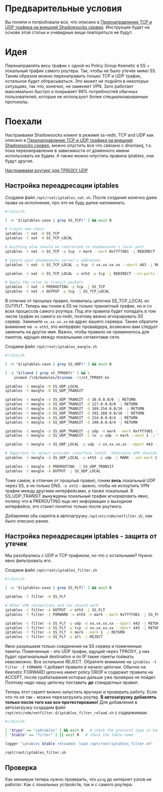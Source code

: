 # Предварительные условия
Вы поняли и попробовали все, что описано в [Перенаправление TCP и UDP трафика на внешний Shadowsocks сервер](SHADOWSOCKS_TCP_UDP.md). Инструкция будет на основе этой статьи и очевидные вещи повторяться не будут.

# Идея
Перенаправлять весь трафик с одной из Policy Group Keenetic в SS + локальный трафик самого роутера. Так, чтобы не было утечек мимо SS. Таким образом можно перенаправить только TCP и UDP трафик, остальное будет обтрасываться. Это может не подойти в некоторых ситуациях, так что, конечно, не заменяет VPN. Зато работает максимально быстро и покрывает 99% потребностей обычных пользователей, которые не используют более специализированные протоколы.

# Поехали
Настраиваем Shadowsocks клиент в режиме ss-redir, TCP and UDP как описано в [Перенаправление TCP и UDP трафика на внешний Shadowsocks сервер](SHADOWSOCKS_TCP_UDP.md), можно опустить все что связано с dnsmasq, т.к. пока перенаправление в зависимости от доменного имени использовать не будем. А также можно опустить правила iptables, они будут другие.

[Настраиваем роутинг для TPROXY UDP](https://github.com/Sharm/keenetic-domain-routing/blob/master/SHADOWSOCKS_TCP_UDP.md#%D0%BD%D0%B0%D1%81%D1%82%D1%80%D0%BE%D0%B9%D0%BA%D0%B0-%D1%80%D0%BE%D1%83%D1%82%D0%B8%D0%BD%D0%B3%D0%B0)

## Настройка переадресации iptables
Создаем файл `/opt/root/iptables_nat.sh`. После создания конечно даем права на исполнение, про это не буду далее напоминать.
```bash
#!/bin/sh

[ -n "$(iptables-save | grep SS_TCP)" ] && exit 0

# Create new chain
iptables -t nat -N SS_TCP
iptables -t nat -N SS_TCP_LOCAL

# Anything else should be redirected to shadowsocks's local port
iptables -t nat -A SS_TCP -p tcp -m mark --mark 0xffffd01 -j REDIRECT --to-ports 1080

# Ignore your shadowsocks server's addresses
iptables -t nat -A SS_TCP_LOCAL -p tcp -d xx.xx.xx.xx --dport 443 -j RETURN

iptables -t nat -A SS_TCP_LOCAL -o eth3 -p tcp -j REDIRECT --to-ports 1080

# Apply the rules to transit packets
iptables -t nat -A PREROUTING -p tcp -j SS_TCP
iptables -t nat -A OUTPUT -p tcp -j SS_TCP_LOCAL
```
В отличие от прошлых правил, появилась цепочка SS_TCP_LOCAL из OUTPUT. Теперь мы гоним в SS не только транзитный трафик, но и со всех процессов самого роутера. Под эти правила будет попадать в том числе трафик из самого ss-redir, поэтому важно игнорировать SS сервер. Замените `xx.xx.xx.xx` на адрес вашего сервера. Также обратите внимение на `-o eth3`, это интерфейс провайдера, возможно вам следует заменить на другое имя. Важно, чтобы правило не применялось для пакетов, идущих между локальными сегментами сети.

Создаем файл `/opt/root/iptables_mangle.sh`
```bash
#!/bin/sh

[ -n "$(iptables-save | grep SS_UDP)" ] && exit 0

[ -z "$(lsmod | grep xt_TPROXY)" ] && \
    insmod /lib/modules/$(uname -r)/xt_TPROXY.ko

iptables -t mangle -N SS_UDP_LOCAL
iptables -t mangle -N SS_UDP_TRANSIT

iptables -t mangle -A SS_UDP_TRANSIT -d 10.0.0.0/8 -j RETURN
iptables -t mangle -A SS_UDP_TRANSIT -d 127.0.0.0/8 -j RETURN
iptables -t mangle -A SS_UDP_TRANSIT -d 169.254.0.0/16 -j RETURN
iptables -t mangle -A SS_UDP_TRANSIT -d 192.168.0.0/16 -j RETURN
iptables -t mangle -A SS_UDP_TRANSIT -d 224.0.0.0/4 -j RETURN
iptables -t mangle -A SS_UDP_TRANSIT -d 240.0.0.0/4 -j RETURN

iptables -t mangle -A SS_UDP_TRANSIT -p udp -m mark --mark 0xffffd01 -j TPROXY --on-port 1080 --tproxy-mark 1
iptables -t mangle -A SS_UDP_TRANSIT -i lo -p udp -m mark --mark 1 -j TPROXY --on-port 1080 --tproxy-mark 1

iptables -t mangle -A SS_UDP_LOCAL -p udp -d xx.xx.xx.xx --dport 443 -j RETURN

# Important to select provider interface (eth3). Otherwise VPN shouldn't work.
iptables -t mangle -A SS_UDP_LOCAL -o eth3 -p udp -j MARK --set-mark 1

iptables -t mangle -A PREROUTING -j SS_UDP_TRANSIT
iptables -t mangle -A OUTPUT -j SS_UDP_LOCAL
```
Тоже самое, в отличие от прошлый правил, гоним **весь** локальный UDP через SS, а не только DNS. `-o eth3` - важно, чтобы не испортить VPN трафик между другими интерфейсами, а также локальный. В SS_UDP_TRANSIT вынуждены локальный трафик игнорировать явно, потмоу что в PREROUTING еще нет информации о выходном интерфейсе, это станет понятно только после роутинга.

Добавляем оба скрипта в автозагрузку `/opt/etc/ndm/netfilter.d/`, как было описано ранее.

## Настройка переадресации iptables - защита от утечек
Мы разобрались с UDP и TCP трафиком, но что с остальными? Нужно явно фильтровать его.

Создаем файл `/opt/root/iptables_filter.sh`
```bash
#!/bin/sh

[ -n "$(iptables-save | grep SS_FLT)" ] && exit 0

iptables -t filter -N SS_FLT

# Other VPN connections and lan should work
iptables -t filter -A OUTPUT -o eth3 -j SS_FLT
iptables -t filter -I FORWARD -o eth3 -m mark --mark 0xffffd01 -j SS_FLT

iptables -t filter -A SS_FLT -p udp -d xx.xx.xx.xx --dport 443 -j RETURN
iptables -t filter -A SS_FLT -p tcp -d xx.xx.xx.xx --dport 443 -j RETURN
iptables -t filter -A SS_FLT -m mark --mark 1 -j RETURN
iptables -t filter -A SS_FLT -p all -j REJECT
```
Явно разрешаем только соединения на SS сервер и помеченные пакеты. Помеченные - это UDP трафик, идущий через TPROXY, у них будет оригинальный destination и по IP такие пакеты поймать невозможно. Все остальное REJECT. Обратите внимание на `iptables -t filter -I FORWARD` -I добавит правило в начало цепочки. Обычно на Keenetic FORWARD цепочка имеет policy DROP и содержит правила на ACCEPT, после срабатывания которых дальше уже проверка не пойдет. Поэтому надо нашу цепочку поставить **до** стандартных правил.

Теперь этот скрипт можно запустить вручную и проверить работу. Если что-то не так - можно перезагрузить роутер. **В автозагрузку добавлять только после того как все протестировано!** Для добавления в автозагрузку создадим файл `/opt/etc/ndm/netfilter.d/iptables_filter_reload.sh` с содержимым:
```bash
#!/bin/sh

[ "$type" == "ip6tables" ] && exit 0   # check the protocol type in backward-compatible way
[ "$table" == "filter" ] || exit 0   # check the table name

logger "iptables $table reloaded: load /opt/root/iptables_filter.sh"

/opt/root/iptables_filter.sh
```

## Проверка
Как минимум теперь нужно проверить, что `ping` до интернет узлов не работат. Как с локальных устройств, так и с самого роутера.
